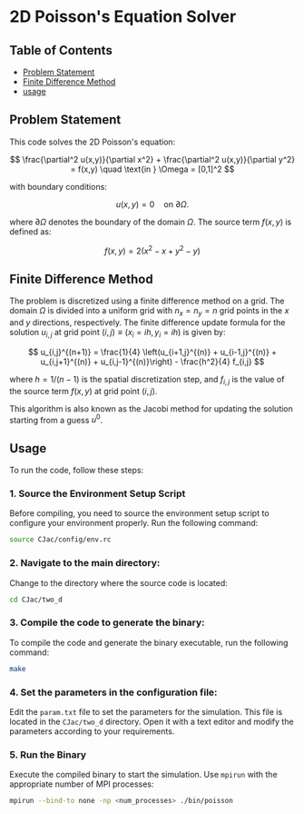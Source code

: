 # 2D Poisson's Equation Solver

## Table of Contents
- [Problem Statement](#Problem-Statement)
- [Finite Difference Method](#Finite-Difference-Method)
- [usage](#usage)

## Problem Statement

This code solves the 2D Poisson's equation:

$$
\frac{\partial^2 u(x,y)}{\partial x^2} + \frac{\partial^2 u(x,y)}{\partial y^2} = f(x,y) \quad \text{in } \Omega = [0,1]^2
$$

with boundary conditions:

$$
u(x,y) = 0 \quad \text{on } \partial \Omega.
$$

where $\partial \Omega$ denotes the boundary of the domain $\Omega$.
The source term $f(x,y)$ is defined as:

$$
f(x,y) = 2 \left(x^2 - x + y^2 - y\right)
$$

## Finite Difference Method

The problem is discretized using a finite difference method on a grid. The domain $\Omega$ is divided into a uniform grid with 
$n_x=n_y=n$ grid points in the $x$ and $y$ directions, respectively.
The finite difference update formula for the solution $u_{i,j}$ at grid point $(i,j) \equiv (x_i=ih, y_i=ih)$ is given by:

$$
u_{i,j}^{(n+1)} = \frac{1}{4} \left(u_{i+1,j}^{(n)} + u_{i-1,j}^{(n)} + u_{i,j+1}^{(n)} + u_{i,j-1}^{(n)}\right) - \frac{h^2}{4} f_{i,j}
$$

where $h=1/(n-1)$ is the spatial discretization step, and $f_{i,j}$ is the value of the source term $f(x,y)$ at grid point $(i,j)$.

This algorithm is also known as the Jacobi method for updating the solution starting from a guess $u^0$.


## Usage

To run the code, follow these steps:

### 1. Source the Environment Setup Script

Before compiling, you need to source the environment setup script to configure your environment properly. 
Run the following command:

```bash
source CJac/config/env.rc
```

### 2. **Navigate to the main directory:**

Change to the directory where the source code is located:

```bash
cd CJac/two_d
```

### 3. **Compile the code to generate the binary:**

To compile the code and generate the binary executable, run the following command:

```bash
make
```

### 4. **Set the parameters in the configuration file:**

Edit the `param.txt` file to set the parameters for the simulation. This file is located in the `CJac/two_d` directory. 
Open it with a text editor and modify the parameters according to your requirements.


### 5. Run the Binary

Execute the compiled binary to start the simulation. Use `mpirun` with the appropriate number of MPI processes:

```bash
mpirun --bind-to none -np <num_processes> ./bin/poisson
```
